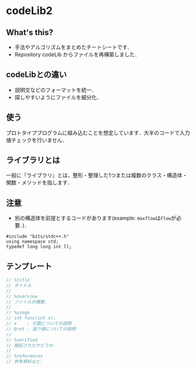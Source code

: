 
# codeLib2

## What's this?
- 手法やアルゴリズムをまとめたチートシートです．
- Repository codeLib からファイルを再構築しました．

## codeLibとの違い
- 説明文などのフォーマットを統一．
- 探しやすいようにファイルを細分化．

## 使う
プロトタイププログラムに組み込むことを想定しています．大半のコードで入力値チェックを行いません．

## ライブラリとは
一般に『ライブラリ』とは，整形・整理した1つまたは複数のクラス・構造体・関数・メソッドを指します．

## 注意
- 別の構造体を前提とするコードがあります(example: `maxflow`は`Flow`が必要．)．

```
#include "bits/stdc++.h"
using namespace std;
typedef long long int ll;
```

## テンプレート
```cpp
// %title
// タイトル
// 
// %overview
// ファイルの概要．
//
// %usage
// int func(int x);
// x    : 引数についての説明
// @ret : 返り値についての説明
//
// %verified
// 検証されたかどうか．
// 
// %references
// 参考資料など．
```

